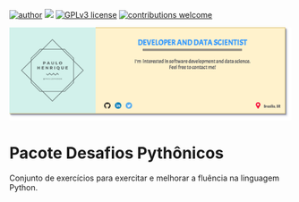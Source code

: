 [![author](https://img.shields.io/badge/author-paulohos06-orange)](https://www.linkedin.com/in/carlosfab) [![](https://img.shields.io/badge/python-3.7+-blue.svg)](https://www.python.org/downloads/release/python-365/) [![GPLv3 license](https://img.shields.io/badge/License-GPLv3-blue.svg)](http://perso.crans.org/besson/LICENSE.html) [![contributions welcome](https://img.shields.io/badge/contributions-welcome-brightgreen.svg?style=flat)](https://github.com/paulohos06/pacote-desafios-pythonicos/issues)

<p align="center">
  <img src="ph_logo.png">
</p>

# Pacote Desafios Pythônicos
Conjunto de exercícios para exercitar e melhorar a fluência na linguagem Python.
